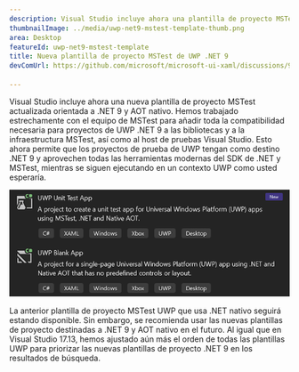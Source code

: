 ```yaml
---
description: Visual Studio incluye ahora una plantilla de proyecto MSTest actualizada orientada a .NET 9 y AOT nativo.
thumbnailImage: ../media/uwp-net9-mstest-template-thumb.png
area: Desktop
featureId: uwp-net9-mstest-template
title: Nueva plantilla de proyecto MSTest de UWP .NET 9
devComUrl: https://github.com/microsoft/microsoft-ui-xaml/discussions/9983

---
```



Visual Studio incluye ahora una nueva plantilla de proyecto MSTest actualizada orientada a .NET 9 y AOT nativo. Hemos trabajado estrechamente con el equipo de MSTest para añadir toda la compatibilidad necesaria para proyectos de UWP .NET 9 a las bibliotecas y a la infraestructura MSTest, así como al host de pruebas Visual Studio. Esto ahora permite que los proyectos de prueba de UWP tengan como destino .NET 9 y aprovechen todas las herramientas modernas del SDK de .NET y MSTest, mientras se siguen ejecutando en un contexto UWP como usted esperaría.

![Plantillas de proyecto de .NET 9 MSTest para UWP](../media/uwp-net9-mstest-template.png)

La anterior plantilla de proyecto MSTest UWP que usa .NET nativo seguirá estando disponible. Sin embargo, se recomienda usar las nuevas plantillas de proyecto destinadas a .NET 9 y AOT nativo en el futuro. Al igual que en Visual Studio 17.13, hemos ajustado aún más el orden de todas las plantillas UWP para priorizar las nuevas plantillas de proyecto .NET 9 en los resultados de búsqueda.
